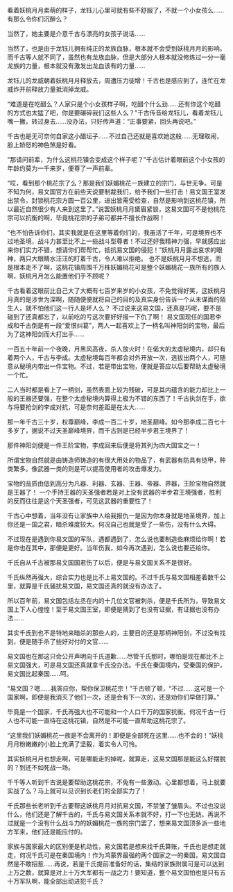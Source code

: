 看着妖桃月月卖萌的样子，龙钰儿心里可就有些不舒服了，不就一个小女孩么……有那么令你们沉醉么？

当然了，她主要是介意千古与漂亮的女孩子说话……

当然了，也是由于龙钰儿拥有纯正的龙族血脉，根本就不会受到妖桃月月的影响。而千古等人就不同了，虽然也有龙族血脉，但是大部分人根本就没修炼过一分一毫龙族的力量，根本就没有激发出龙血该有的力量……

龙钰儿的龙威朝着妖桃月月释放去，周遭压力徒增！千古也是感应到了，连忙在龙威炸开前释放力量抵消掉龙威。

“难道是在吃醋么？人家只是个小女孩样子啊，吃醋个什么劲……还有你这个吃醋的方式也太猛了吧，你是要碾碎我们这些人么？”千古传音给龙钰儿，看着龙钰儿嘴一撇，转过身去……没办法，只好传声道：“正事要紧，回头再说吧。”

千古也是无可奈何自家这小醋坛子……不过自己还就是喜欢她这般……无理取闹，脸上娇怒的神色煞是好看。

“那请问前辈，为什么这桃花镇会变成这个样子呢？”千古估计着眼前这个小女孩的年龄约莫为一千来岁，便尊了一声前辈。

“哎，看到那个桃花宗了么？那是我们妖媚桃花一族建立的宗门，与世无争。可是不知为何，易文国官方在前些天说要制裁我们，给予我们一些打击！易文国王室发出禁令，封锁桃花宗方圆一百公里，进出皆需受检查，自然是影响到这桃花镇，所以最近自然很少有人来到这里了。”说罢妖桃月月黛眉紧锁，这易文国可不是他桃花宗可以抗衡的啊，毕竟桃花宗的子弟可都并不擅长作战啊！

“也不怕告诉你们，其实我就是在这里等着你们的，我虽活了千年，可是境界也不过地圣境，战斗力甚至比不上一些战斗型尊者！不过还好我精神力强，早就感应出来你们实力不错，想请你们帮帮忙，抵抗易文国的侵犯！”妖桃月月露出哀求的眼神，两只大眼睛水汪汪的盯着千古，令人难以拒绝。
也不是妖桃月月不想逃，而是根本走不了啊，这桃花镇周围千万株妖媚桃花可是整个妖媚桃花一族所有的族人啊，妖桃月月怎么能置他们于不顾呢？

千古看着这眼前比自己大了大概有七百岁来岁的小女孩，不免觉得好笑，这妖桃月月真的是涉世为深啊，随随便便就将自己的目的及真实身份告诉一个从未谋面的陌生人，就不怕他们这一行人是坏人么？
不过说来这易文国，还真是巧呢，要不是碰到了还真都忘了，以前吃的亏这次要好好报一下仇了啊！
易文国现任的国君李成和千古倒是有一段“爱恨纠葛”，两人一起喜欢上了一柄名叫神阳剑的宝物，最后为了这神阳剑而大打出手……

一百五十年前一个夜晚，月黑风高夜，杀人放火时！在偌大的太虚秘境内，却只有着两个人，千古与李成。太虚秘境每百年都会对外开放一次，选拔出两个人，可随意从秘境内带出一件宝物。不过，若是带出宝物，便就是答应以后要帮助太虚秘境一个忙。

二人当时都是看上了一柄剑，虽然表面上较为残破，可是其内蕴含的能力却比上一般的王器还要强，在整个太虚秘境内算得上极为不错的东西了！千古执剑在手，欲与将要抢剑的李成对抗，可是奈何差距是在太大……

那一年千古三十岁，权尊巅峰，李成一百二十岁，地圣巅峰。如今那李成二百七十多岁了，据说不过天圣巅峰境界，而千古则是已经半步君王境界了！

那件神阳剑便是一件王阶宝物，李成回来后便是将其列为四大国宝之一！

所谓宝物自然就是由铸造师铸造的有很大用处的物品了，有武器有防具有铠甲，种类繁多。像武器一类的则是可以提高使用者的攻击爆发力。

宝物的品质由低到高分为凡器、利器、玄器、王器、帝器、界器，王阶宝物自然就是王器了！
一个手持王器的天圣强者若是对上没有武器的半步君王境强者，胜利的反而往往是这个天圣强者，可见这武器的重要性了！

千古心中想着，当年没有让家族中人给我报仇一是因为你本身就是地圣境界，加上你还是一国之君，暗杀难度较大。何况自己也就是受了一些伤，没有什么大碍。

不过现在是遇到你易文国的军队，遇都遇到了，怎么说也要制造些麻烦给你啊！若是你也在其中，那便是更好。当年伤我，如今再次遇到，怎么说也要还给你。

千氏自从千古被那易文国国君伤了以后，便是与易文国关系不是很好。

千氏纵然再强大，综合实力也是比不上易文国的。不过千氏与易文国相差着数千公里，就算是千氏骚扰易文国，易文国还真的就没有办法了。

所以百年前，易文国包括左丞在内的十几位文官被刺杀，便是千氏所为，导致易文国上下人心惶惶！至于易文国王室，即便是猜到了也没有证据，有证据也没有办法……

其实千氏到也不是特地来暗杀的那些人的，主要目的还是那柄神阳剑，不过没有找到，便是随手杀了些好对付的文官……

易文国也在那这只会公开声明向千氏道歉……尽管千氏那时，哪怕是现在都比不上易文国强大，可是易文国还真就拿千氏没办法。千氏在秦国境内，受秦国的保护，易文国比起秦国……呵。

“易文国？嗯……我答应你，帮你保卫桃花宗！”千古顿了顿，“不过……这可是一个国家啊，即便是我消灭了他们一次，还是会有下一次的，还是劝你们早做打算。”

毕竟是一个国家，千氏再强大也不可能和一个人口千万的国家抗衡。何况千古一行人也不可能一直待在这桃花镇，自然是不可能一直帮助这桃花宗了。

“这里我们妖媚桃花一族是不会离开的！即便是全部死在这里……也不会的！”妖桃月月粉嫩嫩的小脸上充满了坚毅，着实令人可怜。

其实妖桃月月也想走啊，可是哪能走的掉呢，就算走，这易文国那是能这么好摆脱的？到还不如死战一场。

千千等人听到千古说是要帮助这桃花宗，不免有一些激动。心里都想着，马上就要实战了么？马上就可以见识到长老们的全部实力了！

千氏那些长老听到千古要帮这妖桃月月对抗易文国，不禁皱了皱眉头。不过也没说什么，他们还是了解千古的，千氏与易文国关系本就不好，打一下也无妨。再说不过就是一个没有什么战斗力的妖媚桃花一族的宗门罢了，想来易文国顶多派一些地方军来，他们还是能应付的。

家族与国家最大的区别便是机动性，易文国若是想来找千氏算账，千氏也是想走就走，何况千氏可是在秦国境内！作为鸿蒙界最强的两个国家之一的秦国，易文国自然是不敢招惹……再说，若是千氏提前准备好的话，集结的家族附属可是可以达到上万之数，就算是对上十万大军都有一战之力！要知道，整个易文国怕也是只有五十万军队啊，能全部出动进犯千氏？